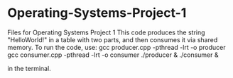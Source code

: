 # Operating-Systems-Project-1
Files for Operating Systems Project 1
This code produces the string "HelloWorld!" in a table with two parts, and then consumes it via shared memory.
To run the code, use:
gcc producer.cpp -pthread -lrt -o producer
gcc consumer.cpp -pthread -lrt -o consumer
./producer & ./consumer &

in the terminal.
